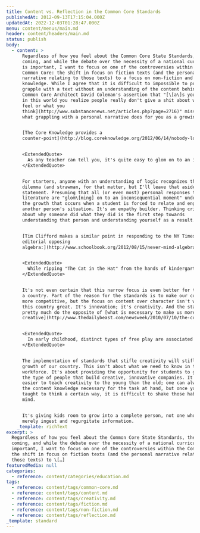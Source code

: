```yaml
---
title: Content vs. Reflection in the Common Core Standards
publishedAt: 2012-09-13T17:15:04.000Z
updatedAt: 2022-12-03T01:28:47.000Z
menu: content/menus/main.md
header: content/headers/main.md
status: publish
body:
  - content: >
      Regardless of how you feel about the Common Core State Standards, they're
      coming, and while the debate over the necessity of a national curriculum
      is important, I want to focus on one of the controversies within the
      Common Core: the shift in focus on fiction texts (and the personal
      narrative relating to those texts) to a focus on non-fiction and content
      knowledge. While I agree that it is difficult to impossible to properly
      grapple with a text without an understanding of the content behind it,
      Common Core Architect David Coleman's assertion that "[\[a\]s you grow up
      in this world you realize people really don't give a shit about what you
      feel or what you
      think](http://www.substancenews.net/articles.php?page=2716)" misses out on
      what grappling with a personal narrative does for you as a growing person.


      [The Core Knowledge provides a
      counter-point](http://blog.coreknowledge.org/2012/06/14/nobody-loves-standards-and-thats-o-k/):


      <ExtendedQuote>
        As any teacher can tell you, it's quite easy to glom on to an inconsequential moment in a text and produce reams of empty "text-to-self" meandering using the text as nothing more than a jumping off point for a personal narrative. ("How do you feel about the character's decision to hit her friend?") The skill, common to most existing state standards, of "producing a personal response to literature" does little to demonstrate -- or to build -- a student's ability to read with clarity, depth, and comprehension. I understand the criticism of those who find the focus on texts and evidence as too narrow, but I don't agree. Indeed, it has always struck me as inherently condescending to assume that children cannot be engaged or successful unless they are reflecting upon personal experience nearly to the exclusion of other subjects.
      </ExtendedQuote>


      For starters, anyone with an understanding of logic recognizes the false
      dilemma (and strawman, for that matter, but I'll leave that aside) in this
      statement. Presuming that all (or even most) personal responses to
      literature are "glom\[ming] on to an inconsequential moment" undermines
      the growth that occurs when a student is forced to relate and engage with
      another person's situation. It's an empathy builder. Thinking critically
      about why someone did what they did is the first step towards
      understanding that person and understanding yourself as a result.


      [Tim Clifford makes a similar point in responding to the NY Times
      editorial opposing
      algebra:](http://www.schoolbook.org/2012/08/15/never-mind-algebra-is-literature-necessary/)


      <ExtendedQuote>
        While ripping "The Cat in the Hat" from the hands of kindergarteners and replacing it with "How Factories Work" may, in the long run, produce better factory workers, it is unlikely to produce better citizens. I don't know about you, but I don't want to be operated on by a doctor who couldn't master "Dr. Zhivago," nor do I want to be defended by a lawyer who thinks [Sydney Carton](http://www.sparknotes.com/lit/twocities/canalysis.html) is a box of Australian cigarettes. In truth, we should be encouraging students to read more literature, not less. Literature allows us to see how all humans are connected through common experiences and emotions. It allows us to examine our past and plan for our future. It can help make us more empathetic to our fellows. Perhaps most importantly literature exposes us to new ideas and forces us to think in new ways.
      </ExtendedQuote>


      It's not even certain that this narrow focus is even better for the US as
      a country. Part of the reason for the standards is to make our country
      more competitive, but the focus on content over character isn't what made
      this country great. It's innovation; it's creativity. And the standards
      pretty much do the opposite of [what is necessary to make us more
      creative](http://www.thedailybeast.com/newsweek/2010/07/10/the-creativity-crisis.html):


      <ExtendedQuote>
        In early childhood, distinct types of free play are associated with high creativity. Preschoolers who spend more time in role-play (acting out characters) have higher measures of creativity: voicing someone else's point of view helps develop their ability to analyze situations from different perspectives. When playing alone, highly creative first graders may act out strong negative emotions: they'll be angry, hostile, anguished. The hypothesis is that play is a safe harbor to work through forbidden thoughts and emotions.
      </ExtendedQuote>


      The implementation of standards that stifle creativity will stifle the
      growth of our country. This isn't about what we need to know in the
      workforce. It's about providing the opportunity for students to grow into
      the type of people that build creative, innovative companies. It's much
      easier to teach creativity to the young than the old; one can always learn
      the content knowledge necessary for the task at hand, but once you've been
      taught to think a certain way, it is difficult to shake those habits of
      mind.


      It's giving kids room to grow into a complete person, not one who can
      merely ingest and regurgitate information.
    _template: richText
excerpt: >
  Regardless of how you feel about the Common Core State Standards, they’re
  coming, and while the debate over the necessity of a national curriculum is
  important, I want to focus on one of the controversies within the Common Core:
  the shift in focus on fiction texts (and the personal narrative relating to
  those texts) to \[…]
featuredMedia: null
categories:
  - reference: content/categories/education.md
tags:
  - reference: content/tags/common-core.md
  - reference: content/tags/content.md
  - reference: content/tags/creativity.md
  - reference: content/tags/fiction.md
  - reference: content/tags/non-fiction.md
  - reference: content/tags/reflection.md
_template: standard
---
```



